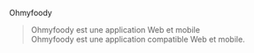 Ohmyfoody
> Ohmyfoody est une application Web et mobile \
> Ohmyfoody est une application compatible Web et mobile.